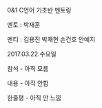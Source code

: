 0&1 C언어 기초반 멘토링



멘토 : 박재훈

멘티 : 김용진 박재현 손건호 안예지



2017.03.22.수요일

참석 - 아직 모름

내용 - 아직 안함

한줄평 - 아직 안 느낌

